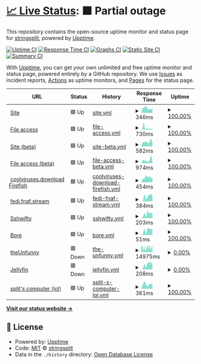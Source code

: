 # [📈 Live Status](https://status.fyle.uk): <!--live status--> **🟧 Partial outage**

This repository contains the open-source uptime monitor and status page for [stringsplit](https://status.fyle.uk), powered by [Upptime](https://github.com/upptime/upptime).

[![Uptime CI](https://github.com/nbitzz/status/workflows/Uptime%20CI/badge.svg)](https://github.com/nbitzz/status/actions?query=workflow%3A%22Uptime+CI%22)
[![Response Time CI](https://github.com/nbitzz/status/workflows/Response%20Time%20CI/badge.svg)](https://github.com/nbitzz/status/actions?query=workflow%3A%22Response+Time+CI%22)
[![Graphs CI](https://github.com/nbitzz/status/workflows/Graphs%20CI/badge.svg)](https://github.com/nbitzz/status/actions?query=workflow%3A%22Graphs+CI%22)
[![Static Site CI](https://github.com/nbitzz/status/workflows/Static%20Site%20CI/badge.svg)](https://github.com/nbitzz/status/actions?query=workflow%3A%22Static+Site+CI%22)
[![Summary CI](https://github.com/nbitzz/status/workflows/Summary%20CI/badge.svg)](https://github.com/nbitzz/status/actions?query=workflow%3A%22Summary+CI%22)

With [Upptime](https://upptime.js.org), you can get your own unlimited and free uptime monitor and status page, powered entirely by a GitHub repository. We use [Issues](https://github.com/nbitzz/status/issues) as incident reports, [Actions](https://github.com/nbitzz/status/actions) as uptime monitors, and [Pages](https://status.fyle.uk) for the status page.

<!--start: status pages-->
<!-- This summary is generated by Upptime (https://github.com/upptime/upptime) -->
<!-- Do not edit this manually, your changes will be overwritten -->
<!-- prettier-ignore -->
| URL | Status | History | Response Time | Uptime |
| --- | ------ | ------- | ------------- | ------ |
| <img alt="" src="https://icons.duckduckgo.com/ip3/fyle.uk.ico" height="13"> [Site](https://fyle.uk) | 🟩 Up | [site.yml](https://github.com/nbitzz/status/commits/HEAD/history/site.yml) | <details><summary><img alt="Response time graph" src="./graphs/site/response-time-week.png" height="20"> 346ms</summary><br><a href="https://status.fyle.uk/history/site"><img alt="Response time 1026" src="https://img.shields.io/endpoint?url=https%3A%2F%2Fraw.githubusercontent.com%2Fnbitzz%2Fstatus%2FHEAD%2Fapi%2Fsite%2Fresponse-time.json"></a><br><a href="https://status.fyle.uk/history/site"><img alt="24-hour response time 228" src="https://img.shields.io/endpoint?url=https%3A%2F%2Fraw.githubusercontent.com%2Fnbitzz%2Fstatus%2FHEAD%2Fapi%2Fsite%2Fresponse-time-day.json"></a><br><a href="https://status.fyle.uk/history/site"><img alt="7-day response time 346" src="https://img.shields.io/endpoint?url=https%3A%2F%2Fraw.githubusercontent.com%2Fnbitzz%2Fstatus%2FHEAD%2Fapi%2Fsite%2Fresponse-time-week.json"></a><br><a href="https://status.fyle.uk/history/site"><img alt="30-day response time 1097" src="https://img.shields.io/endpoint?url=https%3A%2F%2Fraw.githubusercontent.com%2Fnbitzz%2Fstatus%2FHEAD%2Fapi%2Fsite%2Fresponse-time-month.json"></a><br><a href="https://status.fyle.uk/history/site"><img alt="1-year response time 1135" src="https://img.shields.io/endpoint?url=https%3A%2F%2Fraw.githubusercontent.com%2Fnbitzz%2Fstatus%2FHEAD%2Fapi%2Fsite%2Fresponse-time-year.json"></a></details> | <details><summary><a href="https://status.fyle.uk/history/site">100.00%</a></summary><a href="https://status.fyle.uk/history/site"><img alt="All-time uptime 94.97%" src="https://img.shields.io/endpoint?url=https%3A%2F%2Fraw.githubusercontent.com%2Fnbitzz%2Fstatus%2FHEAD%2Fapi%2Fsite%2Fuptime.json"></a><br><a href="https://status.fyle.uk/history/site"><img alt="24-hour uptime 100.00%" src="https://img.shields.io/endpoint?url=https%3A%2F%2Fraw.githubusercontent.com%2Fnbitzz%2Fstatus%2FHEAD%2Fapi%2Fsite%2Fuptime-day.json"></a><br><a href="https://status.fyle.uk/history/site"><img alt="7-day uptime 100.00%" src="https://img.shields.io/endpoint?url=https%3A%2F%2Fraw.githubusercontent.com%2Fnbitzz%2Fstatus%2FHEAD%2Fapi%2Fsite%2Fuptime-week.json"></a><br><a href="https://status.fyle.uk/history/site"><img alt="30-day uptime 80.08%" src="https://img.shields.io/endpoint?url=https%3A%2F%2Fraw.githubusercontent.com%2Fnbitzz%2Fstatus%2FHEAD%2Fapi%2Fsite%2Fuptime-month.json"></a><br><a href="https://status.fyle.uk/history/site"><img alt="1-year uptime 95.09%" src="https://img.shields.io/endpoint?url=https%3A%2F%2Fraw.githubusercontent.com%2Fnbitzz%2Fstatus%2FHEAD%2Fapi%2Fsite%2Fuptime-year.json"></a></details>
| <img alt="" src="https://icons.duckduckgo.com/ip3/fyle.uk.ico" height="13"> [File access](https://fyle.uk/file/fish) | 🟩 Up | [file-access.yml](https://github.com/nbitzz/status/commits/HEAD/history/file-access.yml) | <details><summary><img alt="Response time graph" src="./graphs/file-access/response-time-week.png" height="20"> 730ms</summary><br><a href="https://status.fyle.uk/history/file-access"><img alt="Response time 1747" src="https://img.shields.io/endpoint?url=https%3A%2F%2Fraw.githubusercontent.com%2Fnbitzz%2Fstatus%2FHEAD%2Fapi%2Ffile-access%2Fresponse-time.json"></a><br><a href="https://status.fyle.uk/history/file-access"><img alt="24-hour response time 444" src="https://img.shields.io/endpoint?url=https%3A%2F%2Fraw.githubusercontent.com%2Fnbitzz%2Fstatus%2FHEAD%2Fapi%2Ffile-access%2Fresponse-time-day.json"></a><br><a href="https://status.fyle.uk/history/file-access"><img alt="7-day response time 730" src="https://img.shields.io/endpoint?url=https%3A%2F%2Fraw.githubusercontent.com%2Fnbitzz%2Fstatus%2FHEAD%2Fapi%2Ffile-access%2Fresponse-time-week.json"></a><br><a href="https://status.fyle.uk/history/file-access"><img alt="30-day response time 1323" src="https://img.shields.io/endpoint?url=https%3A%2F%2Fraw.githubusercontent.com%2Fnbitzz%2Fstatus%2FHEAD%2Fapi%2Ffile-access%2Fresponse-time-month.json"></a><br><a href="https://status.fyle.uk/history/file-access"><img alt="1-year response time 1869" src="https://img.shields.io/endpoint?url=https%3A%2F%2Fraw.githubusercontent.com%2Fnbitzz%2Fstatus%2FHEAD%2Fapi%2Ffile-access%2Fresponse-time-year.json"></a></details> | <details><summary><a href="https://status.fyle.uk/history/file-access">100.00%</a></summary><a href="https://status.fyle.uk/history/file-access"><img alt="All-time uptime 96.89%" src="https://img.shields.io/endpoint?url=https%3A%2F%2Fraw.githubusercontent.com%2Fnbitzz%2Fstatus%2FHEAD%2Fapi%2Ffile-access%2Fuptime.json"></a><br><a href="https://status.fyle.uk/history/file-access"><img alt="24-hour uptime 100.00%" src="https://img.shields.io/endpoint?url=https%3A%2F%2Fraw.githubusercontent.com%2Fnbitzz%2Fstatus%2FHEAD%2Fapi%2Ffile-access%2Fuptime-day.json"></a><br><a href="https://status.fyle.uk/history/file-access"><img alt="7-day uptime 100.00%" src="https://img.shields.io/endpoint?url=https%3A%2F%2Fraw.githubusercontent.com%2Fnbitzz%2Fstatus%2FHEAD%2Fapi%2Ffile-access%2Fuptime-week.json"></a><br><a href="https://status.fyle.uk/history/file-access"><img alt="30-day uptime 99.91%" src="https://img.shields.io/endpoint?url=https%3A%2F%2Fraw.githubusercontent.com%2Fnbitzz%2Fstatus%2FHEAD%2Fapi%2Ffile-access%2Fuptime-month.json"></a><br><a href="https://status.fyle.uk/history/file-access"><img alt="1-year uptime 97.40%" src="https://img.shields.io/endpoint?url=https%3A%2F%2Fraw.githubusercontent.com%2Fnbitzz%2Fstatus%2FHEAD%2Fapi%2Ffile-access%2Fuptime-year.json"></a></details>
| <img alt="" src="https://icons.duckduckgo.com/ip3/beta.fyle.uk.ico" height="13"> [Site (beta)](https://beta.fyle.uk) | 🟩 Up | [site-beta.yml](https://github.com/nbitzz/status/commits/HEAD/history/site-beta.yml) | <details><summary><img alt="Response time graph" src="./graphs/site-beta/response-time-week.png" height="20"> 582ms</summary><br><a href="https://status.fyle.uk/history/site-beta"><img alt="Response time 765" src="https://img.shields.io/endpoint?url=https%3A%2F%2Fraw.githubusercontent.com%2Fnbitzz%2Fstatus%2FHEAD%2Fapi%2Fsite-beta%2Fresponse-time.json"></a><br><a href="https://status.fyle.uk/history/site-beta"><img alt="24-hour response time 410" src="https://img.shields.io/endpoint?url=https%3A%2F%2Fraw.githubusercontent.com%2Fnbitzz%2Fstatus%2FHEAD%2Fapi%2Fsite-beta%2Fresponse-time-day.json"></a><br><a href="https://status.fyle.uk/history/site-beta"><img alt="7-day response time 582" src="https://img.shields.io/endpoint?url=https%3A%2F%2Fraw.githubusercontent.com%2Fnbitzz%2Fstatus%2FHEAD%2Fapi%2Fsite-beta%2Fresponse-time-week.json"></a><br><a href="https://status.fyle.uk/history/site-beta"><img alt="30-day response time 542" src="https://img.shields.io/endpoint?url=https%3A%2F%2Fraw.githubusercontent.com%2Fnbitzz%2Fstatus%2FHEAD%2Fapi%2Fsite-beta%2Fresponse-time-month.json"></a><br><a href="https://status.fyle.uk/history/site-beta"><img alt="1-year response time 807" src="https://img.shields.io/endpoint?url=https%3A%2F%2Fraw.githubusercontent.com%2Fnbitzz%2Fstatus%2FHEAD%2Fapi%2Fsite-beta%2Fresponse-time-year.json"></a></details> | <details><summary><a href="https://status.fyle.uk/history/site-beta">100.00%</a></summary><a href="https://status.fyle.uk/history/site-beta"><img alt="All-time uptime 98.85%" src="https://img.shields.io/endpoint?url=https%3A%2F%2Fraw.githubusercontent.com%2Fnbitzz%2Fstatus%2FHEAD%2Fapi%2Fsite-beta%2Fuptime.json"></a><br><a href="https://status.fyle.uk/history/site-beta"><img alt="24-hour uptime 100.00%" src="https://img.shields.io/endpoint?url=https%3A%2F%2Fraw.githubusercontent.com%2Fnbitzz%2Fstatus%2FHEAD%2Fapi%2Fsite-beta%2Fuptime-day.json"></a><br><a href="https://status.fyle.uk/history/site-beta"><img alt="7-day uptime 100.00%" src="https://img.shields.io/endpoint?url=https%3A%2F%2Fraw.githubusercontent.com%2Fnbitzz%2Fstatus%2FHEAD%2Fapi%2Fsite-beta%2Fuptime-week.json"></a><br><a href="https://status.fyle.uk/history/site-beta"><img alt="30-day uptime 99.92%" src="https://img.shields.io/endpoint?url=https%3A%2F%2Fraw.githubusercontent.com%2Fnbitzz%2Fstatus%2FHEAD%2Fapi%2Fsite-beta%2Fuptime-month.json"></a><br><a href="https://status.fyle.uk/history/site-beta"><img alt="1-year uptime 99.66%" src="https://img.shields.io/endpoint?url=https%3A%2F%2Fraw.githubusercontent.com%2Fnbitzz%2Fstatus%2FHEAD%2Fapi%2Fsite-beta%2Fuptime-year.json"></a></details>
| <img alt="" src="https://icons.duckduckgo.com/ip3/beta.fyle.uk.ico" height="13"> [File access (beta)](https://beta.fyle.uk/file/fish) | 🟩 Up | [file-access-beta.yml](https://github.com/nbitzz/status/commits/HEAD/history/file-access-beta.yml) | <details><summary><img alt="Response time graph" src="./graphs/file-access-beta/response-time-week.png" height="20"> 974ms</summary><br><a href="https://status.fyle.uk/history/file-access-beta"><img alt="Response time 1779" src="https://img.shields.io/endpoint?url=https%3A%2F%2Fraw.githubusercontent.com%2Fnbitzz%2Fstatus%2FHEAD%2Fapi%2Ffile-access-beta%2Fresponse-time.json"></a><br><a href="https://status.fyle.uk/history/file-access-beta"><img alt="24-hour response time 1385" src="https://img.shields.io/endpoint?url=https%3A%2F%2Fraw.githubusercontent.com%2Fnbitzz%2Fstatus%2FHEAD%2Fapi%2Ffile-access-beta%2Fresponse-time-day.json"></a><br><a href="https://status.fyle.uk/history/file-access-beta"><img alt="7-day response time 974" src="https://img.shields.io/endpoint?url=https%3A%2F%2Fraw.githubusercontent.com%2Fnbitzz%2Fstatus%2FHEAD%2Fapi%2Ffile-access-beta%2Fresponse-time-week.json"></a><br><a href="https://status.fyle.uk/history/file-access-beta"><img alt="30-day response time 619" src="https://img.shields.io/endpoint?url=https%3A%2F%2Fraw.githubusercontent.com%2Fnbitzz%2Fstatus%2FHEAD%2Fapi%2Ffile-access-beta%2Fresponse-time-month.json"></a><br><a href="https://status.fyle.uk/history/file-access-beta"><img alt="1-year response time 1898" src="https://img.shields.io/endpoint?url=https%3A%2F%2Fraw.githubusercontent.com%2Fnbitzz%2Fstatus%2FHEAD%2Fapi%2Ffile-access-beta%2Fresponse-time-year.json"></a></details> | <details><summary><a href="https://status.fyle.uk/history/file-access-beta">100.00%</a></summary><a href="https://status.fyle.uk/history/file-access-beta"><img alt="All-time uptime 97.97%" src="https://img.shields.io/endpoint?url=https%3A%2F%2Fraw.githubusercontent.com%2Fnbitzz%2Fstatus%2FHEAD%2Fapi%2Ffile-access-beta%2Fuptime.json"></a><br><a href="https://status.fyle.uk/history/file-access-beta"><img alt="24-hour uptime 100.00%" src="https://img.shields.io/endpoint?url=https%3A%2F%2Fraw.githubusercontent.com%2Fnbitzz%2Fstatus%2FHEAD%2Fapi%2Ffile-access-beta%2Fuptime-day.json"></a><br><a href="https://status.fyle.uk/history/file-access-beta"><img alt="7-day uptime 100.00%" src="https://img.shields.io/endpoint?url=https%3A%2F%2Fraw.githubusercontent.com%2Fnbitzz%2Fstatus%2FHEAD%2Fapi%2Ffile-access-beta%2Fuptime-week.json"></a><br><a href="https://status.fyle.uk/history/file-access-beta"><img alt="30-day uptime 99.96%" src="https://img.shields.io/endpoint?url=https%3A%2F%2Fraw.githubusercontent.com%2Fnbitzz%2Fstatus%2FHEAD%2Fapi%2Ffile-access-beta%2Fuptime-month.json"></a><br><a href="https://status.fyle.uk/history/file-access-beta"><img alt="1-year uptime 97.57%" src="https://img.shields.io/endpoint?url=https%3A%2F%2Fraw.githubusercontent.com%2Fnbitzz%2Fstatus%2FHEAD%2Fapi%2Ffile-access-beta%2Fuptime-year.json"></a></details>
| <img alt="" src="https://icons.duckduckgo.com/ip3/coolviruses.download.ico" height="13"> [coolviruses.download Firefish](https://coolviruses.download/) | 🟩 Up | [coolviruses-download-firefish.yml](https://github.com/nbitzz/status/commits/HEAD/history/coolviruses-download-firefish.yml) | <details><summary><img alt="Response time graph" src="./graphs/coolviruses-download-firefish/response-time-week.png" height="20"> 454ms</summary><br><a href="https://status.fyle.uk/history/coolviruses-download-firefish"><img alt="Response time 489" src="https://img.shields.io/endpoint?url=https%3A%2F%2Fraw.githubusercontent.com%2Fnbitzz%2Fstatus%2FHEAD%2Fapi%2Fcoolviruses-download-firefish%2Fresponse-time.json"></a><br><a href="https://status.fyle.uk/history/coolviruses-download-firefish"><img alt="24-hour response time 453" src="https://img.shields.io/endpoint?url=https%3A%2F%2Fraw.githubusercontent.com%2Fnbitzz%2Fstatus%2FHEAD%2Fapi%2Fcoolviruses-download-firefish%2Fresponse-time-day.json"></a><br><a href="https://status.fyle.uk/history/coolviruses-download-firefish"><img alt="7-day response time 454" src="https://img.shields.io/endpoint?url=https%3A%2F%2Fraw.githubusercontent.com%2Fnbitzz%2Fstatus%2FHEAD%2Fapi%2Fcoolviruses-download-firefish%2Fresponse-time-week.json"></a><br><a href="https://status.fyle.uk/history/coolviruses-download-firefish"><img alt="30-day response time 451" src="https://img.shields.io/endpoint?url=https%3A%2F%2Fraw.githubusercontent.com%2Fnbitzz%2Fstatus%2FHEAD%2Fapi%2Fcoolviruses-download-firefish%2Fresponse-time-month.json"></a><br><a href="https://status.fyle.uk/history/coolviruses-download-firefish"><img alt="1-year response time 489" src="https://img.shields.io/endpoint?url=https%3A%2F%2Fraw.githubusercontent.com%2Fnbitzz%2Fstatus%2FHEAD%2Fapi%2Fcoolviruses-download-firefish%2Fresponse-time-year.json"></a></details> | <details><summary><a href="https://status.fyle.uk/history/coolviruses-download-firefish">100.00%</a></summary><a href="https://status.fyle.uk/history/coolviruses-download-firefish"><img alt="All-time uptime 99.90%" src="https://img.shields.io/endpoint?url=https%3A%2F%2Fraw.githubusercontent.com%2Fnbitzz%2Fstatus%2FHEAD%2Fapi%2Fcoolviruses-download-firefish%2Fuptime.json"></a><br><a href="https://status.fyle.uk/history/coolviruses-download-firefish"><img alt="24-hour uptime 100.00%" src="https://img.shields.io/endpoint?url=https%3A%2F%2Fraw.githubusercontent.com%2Fnbitzz%2Fstatus%2FHEAD%2Fapi%2Fcoolviruses-download-firefish%2Fuptime-day.json"></a><br><a href="https://status.fyle.uk/history/coolviruses-download-firefish"><img alt="7-day uptime 100.00%" src="https://img.shields.io/endpoint?url=https%3A%2F%2Fraw.githubusercontent.com%2Fnbitzz%2Fstatus%2FHEAD%2Fapi%2Fcoolviruses-download-firefish%2Fuptime-week.json"></a><br><a href="https://status.fyle.uk/history/coolviruses-download-firefish"><img alt="30-day uptime 100.00%" src="https://img.shields.io/endpoint?url=https%3A%2F%2Fraw.githubusercontent.com%2Fnbitzz%2Fstatus%2FHEAD%2Fapi%2Fcoolviruses-download-firefish%2Fuptime-month.json"></a><br><a href="https://status.fyle.uk/history/coolviruses-download-firefish"><img alt="1-year uptime 99.90%" src="https://img.shields.io/endpoint?url=https%3A%2F%2Fraw.githubusercontent.com%2Fnbitzz%2Fstatus%2FHEAD%2Fapi%2Fcoolviruses-download-firefish%2Fuptime-year.json"></a></details>
| <img alt="" src="https://icons.duckduckgo.com/ip3/helloeverybodymynameismarkiplierandwelcometofivenightsatfreddys.anindiehorrorgamethatyouguyssuggestedenmasseandisawthatyamimash.playeditandhesaidthatitwasreallyreallygoodsoimveryeagertoseewha.tisupandthatisaterrifyinganimatronicbear.fnaf.stream.ico" height="13"> [fedi.fnaf.stream](https://helloeverybodymynameismarkiplierandwelcometofivenightsatfreddys.anindiehorrorgamethatyouguyssuggestedenmasseandisawthatyamimash.playeditandhesaidthatitwasreallyreallygoodsoimveryeagertoseewha.tisupandthatisaterrifyinganimatronicbear.fnaf.stream/) | 🟩 Up | [fedi-fnaf-stream.yml](https://github.com/nbitzz/status/commits/HEAD/history/fedi-fnaf-stream.yml) | <details><summary><img alt="Response time graph" src="./graphs/fedi-fnaf-stream/response-time-week.png" height="20"> 384ms</summary><br><a href="https://status.fyle.uk/history/fedi-fnaf-stream"><img alt="Response time 360" src="https://img.shields.io/endpoint?url=https%3A%2F%2Fraw.githubusercontent.com%2Fnbitzz%2Fstatus%2FHEAD%2Fapi%2Ffedi-fnaf-stream%2Fresponse-time.json"></a><br><a href="https://status.fyle.uk/history/fedi-fnaf-stream"><img alt="24-hour response time 502" src="https://img.shields.io/endpoint?url=https%3A%2F%2Fraw.githubusercontent.com%2Fnbitzz%2Fstatus%2FHEAD%2Fapi%2Ffedi-fnaf-stream%2Fresponse-time-day.json"></a><br><a href="https://status.fyle.uk/history/fedi-fnaf-stream"><img alt="7-day response time 384" src="https://img.shields.io/endpoint?url=https%3A%2F%2Fraw.githubusercontent.com%2Fnbitzz%2Fstatus%2FHEAD%2Fapi%2Ffedi-fnaf-stream%2Fresponse-time-week.json"></a><br><a href="https://status.fyle.uk/history/fedi-fnaf-stream"><img alt="30-day response time 409" src="https://img.shields.io/endpoint?url=https%3A%2F%2Fraw.githubusercontent.com%2Fnbitzz%2Fstatus%2FHEAD%2Fapi%2Ffedi-fnaf-stream%2Fresponse-time-month.json"></a><br><a href="https://status.fyle.uk/history/fedi-fnaf-stream"><img alt="1-year response time 360" src="https://img.shields.io/endpoint?url=https%3A%2F%2Fraw.githubusercontent.com%2Fnbitzz%2Fstatus%2FHEAD%2Fapi%2Ffedi-fnaf-stream%2Fresponse-time-year.json"></a></details> | <details><summary><a href="https://status.fyle.uk/history/fedi-fnaf-stream">100.00%</a></summary><a href="https://status.fyle.uk/history/fedi-fnaf-stream"><img alt="All-time uptime 99.70%" src="https://img.shields.io/endpoint?url=https%3A%2F%2Fraw.githubusercontent.com%2Fnbitzz%2Fstatus%2FHEAD%2Fapi%2Ffedi-fnaf-stream%2Fuptime.json"></a><br><a href="https://status.fyle.uk/history/fedi-fnaf-stream"><img alt="24-hour uptime 100.00%" src="https://img.shields.io/endpoint?url=https%3A%2F%2Fraw.githubusercontent.com%2Fnbitzz%2Fstatus%2FHEAD%2Fapi%2Ffedi-fnaf-stream%2Fuptime-day.json"></a><br><a href="https://status.fyle.uk/history/fedi-fnaf-stream"><img alt="7-day uptime 100.00%" src="https://img.shields.io/endpoint?url=https%3A%2F%2Fraw.githubusercontent.com%2Fnbitzz%2Fstatus%2FHEAD%2Fapi%2Ffedi-fnaf-stream%2Fuptime-week.json"></a><br><a href="https://status.fyle.uk/history/fedi-fnaf-stream"><img alt="30-day uptime 100.00%" src="https://img.shields.io/endpoint?url=https%3A%2F%2Fraw.githubusercontent.com%2Fnbitzz%2Fstatus%2FHEAD%2Fapi%2Ffedi-fnaf-stream%2Fuptime-month.json"></a><br><a href="https://status.fyle.uk/history/fedi-fnaf-stream"><img alt="1-year uptime 99.70%" src="https://img.shields.io/endpoint?url=https%3A%2F%2Fraw.githubusercontent.com%2Fnbitzz%2Fstatus%2FHEAD%2Fapi%2Ffedi-fnaf-stream%2Fuptime-year.json"></a></details>
| <img alt="" src="https://icons.duckduckgo.com/ip3/ssh.fyle.uk.ico" height="13"> [Sshwifty](https://ssh.fyle.uk/) | 🟩 Up | [sshwifty.yml](https://github.com/nbitzz/status/commits/HEAD/history/sshwifty.yml) | <details><summary><img alt="Response time graph" src="./graphs/sshwifty/response-time-week.png" height="20"> 203ms</summary><br><a href="https://status.fyle.uk/history/sshwifty"><img alt="Response time 169" src="https://img.shields.io/endpoint?url=https%3A%2F%2Fraw.githubusercontent.com%2Fnbitzz%2Fstatus%2FHEAD%2Fapi%2Fsshwifty%2Fresponse-time.json"></a><br><a href="https://status.fyle.uk/history/sshwifty"><img alt="24-hour response time 284" src="https://img.shields.io/endpoint?url=https%3A%2F%2Fraw.githubusercontent.com%2Fnbitzz%2Fstatus%2FHEAD%2Fapi%2Fsshwifty%2Fresponse-time-day.json"></a><br><a href="https://status.fyle.uk/history/sshwifty"><img alt="7-day response time 203" src="https://img.shields.io/endpoint?url=https%3A%2F%2Fraw.githubusercontent.com%2Fnbitzz%2Fstatus%2FHEAD%2Fapi%2Fsshwifty%2Fresponse-time-week.json"></a><br><a href="https://status.fyle.uk/history/sshwifty"><img alt="30-day response time 183" src="https://img.shields.io/endpoint?url=https%3A%2F%2Fraw.githubusercontent.com%2Fnbitzz%2Fstatus%2FHEAD%2Fapi%2Fsshwifty%2Fresponse-time-month.json"></a><br><a href="https://status.fyle.uk/history/sshwifty"><img alt="1-year response time 169" src="https://img.shields.io/endpoint?url=https%3A%2F%2Fraw.githubusercontent.com%2Fnbitzz%2Fstatus%2FHEAD%2Fapi%2Fsshwifty%2Fresponse-time-year.json"></a></details> | <details><summary><a href="https://status.fyle.uk/history/sshwifty">100.00%</a></summary><a href="https://status.fyle.uk/history/sshwifty"><img alt="All-time uptime 100.00%" src="https://img.shields.io/endpoint?url=https%3A%2F%2Fraw.githubusercontent.com%2Fnbitzz%2Fstatus%2FHEAD%2Fapi%2Fsshwifty%2Fuptime.json"></a><br><a href="https://status.fyle.uk/history/sshwifty"><img alt="24-hour uptime 100.00%" src="https://img.shields.io/endpoint?url=https%3A%2F%2Fraw.githubusercontent.com%2Fnbitzz%2Fstatus%2FHEAD%2Fapi%2Fsshwifty%2Fuptime-day.json"></a><br><a href="https://status.fyle.uk/history/sshwifty"><img alt="7-day uptime 100.00%" src="https://img.shields.io/endpoint?url=https%3A%2F%2Fraw.githubusercontent.com%2Fnbitzz%2Fstatus%2FHEAD%2Fapi%2Fsshwifty%2Fuptime-week.json"></a><br><a href="https://status.fyle.uk/history/sshwifty"><img alt="30-day uptime 100.00%" src="https://img.shields.io/endpoint?url=https%3A%2F%2Fraw.githubusercontent.com%2Fnbitzz%2Fstatus%2FHEAD%2Fapi%2Fsshwifty%2Fuptime-month.json"></a><br><a href="https://status.fyle.uk/history/sshwifty"><img alt="1-year uptime 100.00%" src="https://img.shields.io/endpoint?url=https%3A%2F%2Fraw.githubusercontent.com%2Fnbitzz%2Fstatus%2FHEAD%2Fapi%2Fsshwifty%2Fuptime-year.json"></a></details>
| <img alt="" src="https://icons.duckduckgo.com/ip3/null.ico" height="13"> [Bore](tunnel.fyle.uk) | 🟩 Up | [bore.yml](https://github.com/nbitzz/status/commits/HEAD/history/bore.yml) | <details><summary><img alt="Response time graph" src="./graphs/bore/response-time-week.png" height="20"> 51ms</summary><br><a href="https://status.fyle.uk/history/bore"><img alt="Response time 52" src="https://img.shields.io/endpoint?url=https%3A%2F%2Fraw.githubusercontent.com%2Fnbitzz%2Fstatus%2FHEAD%2Fapi%2Fbore%2Fresponse-time.json"></a><br><a href="https://status.fyle.uk/history/bore"><img alt="24-hour response time 59" src="https://img.shields.io/endpoint?url=https%3A%2F%2Fraw.githubusercontent.com%2Fnbitzz%2Fstatus%2FHEAD%2Fapi%2Fbore%2Fresponse-time-day.json"></a><br><a href="https://status.fyle.uk/history/bore"><img alt="7-day response time 51" src="https://img.shields.io/endpoint?url=https%3A%2F%2Fraw.githubusercontent.com%2Fnbitzz%2Fstatus%2FHEAD%2Fapi%2Fbore%2Fresponse-time-week.json"></a><br><a href="https://status.fyle.uk/history/bore"><img alt="30-day response time 41" src="https://img.shields.io/endpoint?url=https%3A%2F%2Fraw.githubusercontent.com%2Fnbitzz%2Fstatus%2FHEAD%2Fapi%2Fbore%2Fresponse-time-month.json"></a><br><a href="https://status.fyle.uk/history/bore"><img alt="1-year response time 52" src="https://img.shields.io/endpoint?url=https%3A%2F%2Fraw.githubusercontent.com%2Fnbitzz%2Fstatus%2FHEAD%2Fapi%2Fbore%2Fresponse-time-year.json"></a></details> | <details><summary><a href="https://status.fyle.uk/history/bore">100.00%</a></summary><a href="https://status.fyle.uk/history/bore"><img alt="All-time uptime 100.00%" src="https://img.shields.io/endpoint?url=https%3A%2F%2Fraw.githubusercontent.com%2Fnbitzz%2Fstatus%2FHEAD%2Fapi%2Fbore%2Fuptime.json"></a><br><a href="https://status.fyle.uk/history/bore"><img alt="24-hour uptime 100.00%" src="https://img.shields.io/endpoint?url=https%3A%2F%2Fraw.githubusercontent.com%2Fnbitzz%2Fstatus%2FHEAD%2Fapi%2Fbore%2Fuptime-day.json"></a><br><a href="https://status.fyle.uk/history/bore"><img alt="7-day uptime 100.00%" src="https://img.shields.io/endpoint?url=https%3A%2F%2Fraw.githubusercontent.com%2Fnbitzz%2Fstatus%2FHEAD%2Fapi%2Fbore%2Fuptime-week.json"></a><br><a href="https://status.fyle.uk/history/bore"><img alt="30-day uptime 100.00%" src="https://img.shields.io/endpoint?url=https%3A%2F%2Fraw.githubusercontent.com%2Fnbitzz%2Fstatus%2FHEAD%2Fapi%2Fbore%2Fuptime-month.json"></a><br><a href="https://status.fyle.uk/history/bore"><img alt="1-year uptime 100.00%" src="https://img.shields.io/endpoint?url=https%3A%2F%2Fraw.githubusercontent.com%2Fnbitzz%2Fstatus%2FHEAD%2Fapi%2Fbore%2Fuptime-year.json"></a></details>
| <img alt="" src="https://icons.duckduckgo.com/ip3/unfunny.glitch.me.ico" height="13"> [theUnfunny](https://unfunny.glitch.me/) | 🟥 Down | [the-unfunny.yml](https://github.com/nbitzz/status/commits/HEAD/history/the-unfunny.yml) | <details><summary><img alt="Response time graph" src="./graphs/the-unfunny/response-time-week.png" height="20"> 14975ms</summary><br><a href="https://status.fyle.uk/history/the-unfunny"><img alt="Response time 4450" src="https://img.shields.io/endpoint?url=https%3A%2F%2Fraw.githubusercontent.com%2Fnbitzz%2Fstatus%2FHEAD%2Fapi%2Fthe-unfunny%2Fresponse-time.json"></a><br><a href="https://status.fyle.uk/history/the-unfunny"><img alt="24-hour response time 18423" src="https://img.shields.io/endpoint?url=https%3A%2F%2Fraw.githubusercontent.com%2Fnbitzz%2Fstatus%2FHEAD%2Fapi%2Fthe-unfunny%2Fresponse-time-day.json"></a><br><a href="https://status.fyle.uk/history/the-unfunny"><img alt="7-day response time 14975" src="https://img.shields.io/endpoint?url=https%3A%2F%2Fraw.githubusercontent.com%2Fnbitzz%2Fstatus%2FHEAD%2Fapi%2Fthe-unfunny%2Fresponse-time-week.json"></a><br><a href="https://status.fyle.uk/history/the-unfunny"><img alt="30-day response time 15429" src="https://img.shields.io/endpoint?url=https%3A%2F%2Fraw.githubusercontent.com%2Fnbitzz%2Fstatus%2FHEAD%2Fapi%2Fthe-unfunny%2Fresponse-time-month.json"></a><br><a href="https://status.fyle.uk/history/the-unfunny"><img alt="1-year response time 4839" src="https://img.shields.io/endpoint?url=https%3A%2F%2Fraw.githubusercontent.com%2Fnbitzz%2Fstatus%2FHEAD%2Fapi%2Fthe-unfunny%2Fresponse-time-year.json"></a></details> | <details><summary><a href="https://status.fyle.uk/history/the-unfunny">0.00%</a></summary><a href="https://status.fyle.uk/history/the-unfunny"><img alt="All-time uptime 93.62%" src="https://img.shields.io/endpoint?url=https%3A%2F%2Fraw.githubusercontent.com%2Fnbitzz%2Fstatus%2FHEAD%2Fapi%2Fthe-unfunny%2Fuptime.json"></a><br><a href="https://status.fyle.uk/history/the-unfunny"><img alt="24-hour uptime 0.00%" src="https://img.shields.io/endpoint?url=https%3A%2F%2Fraw.githubusercontent.com%2Fnbitzz%2Fstatus%2FHEAD%2Fapi%2Fthe-unfunny%2Fuptime-day.json"></a><br><a href="https://status.fyle.uk/history/the-unfunny"><img alt="7-day uptime 0.00%" src="https://img.shields.io/endpoint?url=https%3A%2F%2Fraw.githubusercontent.com%2Fnbitzz%2Fstatus%2FHEAD%2Fapi%2Fthe-unfunny%2Fuptime-week.json"></a><br><a href="https://status.fyle.uk/history/the-unfunny"><img alt="30-day uptime 14.79%" src="https://img.shields.io/endpoint?url=https%3A%2F%2Fraw.githubusercontent.com%2Fnbitzz%2Fstatus%2FHEAD%2Fapi%2Fthe-unfunny%2Fuptime-month.json"></a><br><a href="https://status.fyle.uk/history/the-unfunny"><img alt="1-year uptime 92.73%" src="https://img.shields.io/endpoint?url=https%3A%2F%2Fraw.githubusercontent.com%2Fnbitzz%2Fstatus%2FHEAD%2Fapi%2Fthe-unfunny%2Fuptime-year.json"></a></details>
| <img alt="" src="https://icons.duckduckgo.com/ip3/jelly.fyle.uk.ico" height="13"> [Jellyfin](https://jelly.fyle.uk/) | 🟥 Down | [jellyfin.yml](https://github.com/nbitzz/status/commits/HEAD/history/jellyfin.yml) | <details><summary><img alt="Response time graph" src="./graphs/jellyfin/response-time-week.png" height="20"> 208ms</summary><br><a href="https://status.fyle.uk/history/jellyfin"><img alt="Response time 3207" src="https://img.shields.io/endpoint?url=https%3A%2F%2Fraw.githubusercontent.com%2Fnbitzz%2Fstatus%2FHEAD%2Fapi%2Fjellyfin%2Fresponse-time.json"></a><br><a href="https://status.fyle.uk/history/jellyfin"><img alt="24-hour response time 204" src="https://img.shields.io/endpoint?url=https%3A%2F%2Fraw.githubusercontent.com%2Fnbitzz%2Fstatus%2FHEAD%2Fapi%2Fjellyfin%2Fresponse-time-day.json"></a><br><a href="https://status.fyle.uk/history/jellyfin"><img alt="7-day response time 208" src="https://img.shields.io/endpoint?url=https%3A%2F%2Fraw.githubusercontent.com%2Fnbitzz%2Fstatus%2FHEAD%2Fapi%2Fjellyfin%2Fresponse-time-week.json"></a><br><a href="https://status.fyle.uk/history/jellyfin"><img alt="30-day response time 165" src="https://img.shields.io/endpoint?url=https%3A%2F%2Fraw.githubusercontent.com%2Fnbitzz%2Fstatus%2FHEAD%2Fapi%2Fjellyfin%2Fresponse-time-month.json"></a><br><a href="https://status.fyle.uk/history/jellyfin"><img alt="1-year response time 3207" src="https://img.shields.io/endpoint?url=https%3A%2F%2Fraw.githubusercontent.com%2Fnbitzz%2Fstatus%2FHEAD%2Fapi%2Fjellyfin%2Fresponse-time-year.json"></a></details> | <details><summary><a href="https://status.fyle.uk/history/jellyfin">0.00%</a></summary><a href="https://status.fyle.uk/history/jellyfin"><img alt="All-time uptime 55.12%" src="https://img.shields.io/endpoint?url=https%3A%2F%2Fraw.githubusercontent.com%2Fnbitzz%2Fstatus%2FHEAD%2Fapi%2Fjellyfin%2Fuptime.json"></a><br><a href="https://status.fyle.uk/history/jellyfin"><img alt="24-hour uptime 0.00%" src="https://img.shields.io/endpoint?url=https%3A%2F%2Fraw.githubusercontent.com%2Fnbitzz%2Fstatus%2FHEAD%2Fapi%2Fjellyfin%2Fuptime-day.json"></a><br><a href="https://status.fyle.uk/history/jellyfin"><img alt="7-day uptime 0.00%" src="https://img.shields.io/endpoint?url=https%3A%2F%2Fraw.githubusercontent.com%2Fnbitzz%2Fstatus%2FHEAD%2Fapi%2Fjellyfin%2Fuptime-week.json"></a><br><a href="https://status.fyle.uk/history/jellyfin"><img alt="30-day uptime 1.38%" src="https://img.shields.io/endpoint?url=https%3A%2F%2Fraw.githubusercontent.com%2Fnbitzz%2Fstatus%2FHEAD%2Fapi%2Fjellyfin%2Fuptime-month.json"></a><br><a href="https://status.fyle.uk/history/jellyfin"><img alt="1-year uptime 55.12%" src="https://img.shields.io/endpoint?url=https%3A%2F%2Fraw.githubusercontent.com%2Fnbitzz%2Fstatus%2FHEAD%2Fapi%2Fjellyfin%2Fuptime-year.json"></a></details>
| <img alt="" src="https://icons.duckduckgo.com/ip3/me.fyle.uk.ico" height="13"> [split's computer (lol)](https://me.fyle.uk/) | 🟩 Up | [split-s-computer-lol.yml](https://github.com/nbitzz/status/commits/HEAD/history/split-s-computer-lol.yml) | <details><summary><img alt="Response time graph" src="./graphs/split-s-computer-lol/response-time-week.png" height="20"> 361ms</summary><br><a href="https://status.fyle.uk/history/split-s-computer-lol"><img alt="Response time 778" src="https://img.shields.io/endpoint?url=https%3A%2F%2Fraw.githubusercontent.com%2Fnbitzz%2Fstatus%2FHEAD%2Fapi%2Fsplit-s-computer-lol%2Fresponse-time.json"></a><br><a href="https://status.fyle.uk/history/split-s-computer-lol"><img alt="24-hour response time 333" src="https://img.shields.io/endpoint?url=https%3A%2F%2Fraw.githubusercontent.com%2Fnbitzz%2Fstatus%2FHEAD%2Fapi%2Fsplit-s-computer-lol%2Fresponse-time-day.json"></a><br><a href="https://status.fyle.uk/history/split-s-computer-lol"><img alt="7-day response time 361" src="https://img.shields.io/endpoint?url=https%3A%2F%2Fraw.githubusercontent.com%2Fnbitzz%2Fstatus%2FHEAD%2Fapi%2Fsplit-s-computer-lol%2Fresponse-time-week.json"></a><br><a href="https://status.fyle.uk/history/split-s-computer-lol"><img alt="30-day response time 320" src="https://img.shields.io/endpoint?url=https%3A%2F%2Fraw.githubusercontent.com%2Fnbitzz%2Fstatus%2FHEAD%2Fapi%2Fsplit-s-computer-lol%2Fresponse-time-month.json"></a><br><a href="https://status.fyle.uk/history/split-s-computer-lol"><img alt="1-year response time 778" src="https://img.shields.io/endpoint?url=https%3A%2F%2Fraw.githubusercontent.com%2Fnbitzz%2Fstatus%2FHEAD%2Fapi%2Fsplit-s-computer-lol%2Fresponse-time-year.json"></a></details> | <details><summary><a href="https://status.fyle.uk/history/split-s-computer-lol">100.00%</a></summary><a href="https://status.fyle.uk/history/split-s-computer-lol"><img alt="All-time uptime 53.56%" src="https://img.shields.io/endpoint?url=https%3A%2F%2Fraw.githubusercontent.com%2Fnbitzz%2Fstatus%2FHEAD%2Fapi%2Fsplit-s-computer-lol%2Fuptime.json"></a><br><a href="https://status.fyle.uk/history/split-s-computer-lol"><img alt="24-hour uptime 100.00%" src="https://img.shields.io/endpoint?url=https%3A%2F%2Fraw.githubusercontent.com%2Fnbitzz%2Fstatus%2FHEAD%2Fapi%2Fsplit-s-computer-lol%2Fuptime-day.json"></a><br><a href="https://status.fyle.uk/history/split-s-computer-lol"><img alt="7-day uptime 100.00%" src="https://img.shields.io/endpoint?url=https%3A%2F%2Fraw.githubusercontent.com%2Fnbitzz%2Fstatus%2FHEAD%2Fapi%2Fsplit-s-computer-lol%2Fuptime-week.json"></a><br><a href="https://status.fyle.uk/history/split-s-computer-lol"><img alt="30-day uptime 86.09%" src="https://img.shields.io/endpoint?url=https%3A%2F%2Fraw.githubusercontent.com%2Fnbitzz%2Fstatus%2FHEAD%2Fapi%2Fsplit-s-computer-lol%2Fuptime-month.json"></a><br><a href="https://status.fyle.uk/history/split-s-computer-lol"><img alt="1-year uptime 53.56%" src="https://img.shields.io/endpoint?url=https%3A%2F%2Fraw.githubusercontent.com%2Fnbitzz%2Fstatus%2FHEAD%2Fapi%2Fsplit-s-computer-lol%2Fuptime-year.json"></a></details>

<!--end: status pages-->

[**Visit our status website →**](https://status.fyle.uk)

## 📄 License

- Powered by: [Upptime](https://github.com/upptime/upptime)
- Code: [MIT](./LICENSE) © [stringsplit](https://status.fyle.uk)
- Data in the `./history` directory: [Open Database License](https://opendatacommons.org/licenses/odbl/1-0/)
